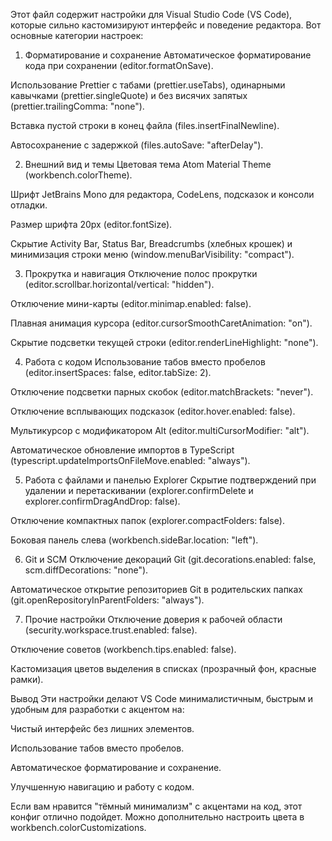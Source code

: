 Этот файл содержит настройки для Visual Studio Code (VS Code), которые сильно кастомизируют интерфейс и поведение редактора. Вот основные категории настроек:

1. Форматирование и сохранение
Автоматическое форматирование кода при сохранении (editor.formatOnSave).

Использование Prettier с табами (prettier.useTabs), одинарными кавычками (prettier.singleQuote) и без висячих запятых (prettier.trailingComma: "none").

Вставка пустой строки в конец файла (files.insertFinalNewline).

Автосохранение с задержкой (files.autoSave: "afterDelay").

2. Внешний вид и темы
Цветовая тема Atom Material Theme (workbench.colorTheme).

Шрифт JetBrains Mono для редактора, CodeLens, подсказок и консоли отладки.

Размер шрифта 20px (editor.fontSize).

Скрытие Activity Bar, Status Bar, Breadcrumbs (хлебных крошек) и минимизация строки меню (window.menuBarVisibility: "compact").

3. Прокрутка и навигация
Отключение полос прокрутки (editor.scrollbar.horizontal/vertical: "hidden").

Отключение мини-карты (editor.minimap.enabled: false).

Плавная анимация курсора (editor.cursorSmoothCaretAnimation: "on").

Скрытие подсветки текущей строки (editor.renderLineHighlight: "none").

4. Работа с кодом
Использование табов вместо пробелов (editor.insertSpaces: false, editor.tabSize: 2).

Отключение подсветки парных скобок (editor.matchBrackets: "never").

Отключение всплывающих подсказок (editor.hover.enabled: false).

Мультикурсор с модификатором Alt (editor.multiCursorModifier: "alt").

Автоматическое обновление импортов в TypeScript (typescript.updateImportsOnFileMove.enabled: "always").

5. Работа с файлами и панелью Explorer
Скрытие подтверждений при удалении и перетаскивании (explorer.confirmDelete и explorer.confirmDragAndDrop: false).

Отключение компактных папок (explorer.compactFolders: false).

Боковая панель слева (workbench.sideBar.location: "left").

6. Git и SCM
Отключение декораций Git (git.decorations.enabled: false, scm.diffDecorations: "none").

Автоматическое открытие репозиториев Git в родительских папках (git.openRepositoryInParentFolders: "always").

7. Прочие настройки
Отключение доверия к рабочей области (security.workspace.trust.enabled: false).

Отключение советов (workbench.tips.enabled: false).

Кастомизация цветов выделения в списках (прозрачный фон, красные рамки).

Вывод
Эти настройки делают VS Code минималистичным, быстрым и удобным для разработки с акцентом на:

Чистый интерфейс без лишних элементов.

Использование табов вместо пробелов.

Автоматическое форматирование и сохранение.

Улучшенную навигацию и работу с кодом.

Если вам нравится "тёмный минимализм" с акцентами на код, этот конфиг отлично подойдет. Можно дополнительно настроить цвета в workbench.colorCustomizations.
